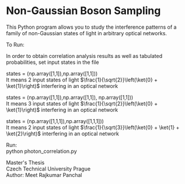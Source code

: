 # Non-Gaussian Boson Sampling
This Python program allows you to study the interference patterns of a family of non-Gaussian states of light in arbitrary optical networks.

To Run: </br>

In order to obtain correlation analysis results as well as tabulated probabilities, set input states in the file</br>

states = (np.array([1,1]),np.array([1,1]))  </br>
It means 2 input states of light  $\frac{1}{\sqrt{2}}\left(\ket{0} + \ket{1}\right)$ interfering in an optical network</br>

states = (np.array([1,1]),np.array([1,1]), np.array([1,1]))  </br>
It means 3 input states of light  $\frac{1}{\sqrt{2}}\left(\ket{0} + \ket{1}\right)$ interfering in an optical network</br>


states = (np.array([1,1,1]),np.array([1,1,1]))  </br>
It means 2 input states of light  $\frac{1}{\sqrt{3}}\left(\ket{0} + \ket{1} + \ket{2}\right)$ interfering in an optical network</br>


Run: </br>
python photon_correlation.py </br>


Master's Thesis </br>
Czech Technical University Prague </br>
Author: Meet Rajkumar Panchal </br>

